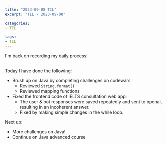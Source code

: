 ```yaml
---
title: "2023-09-08 TIL"
excerpt: "TIL - 2023-09-08"

categories: 
- TIL

tags:
- TIL
---
```


I'm back on recording my daily process! 

<br> Today I have done the following:
- Brush up on Java by completing challenges on codewars
    - Reviewed `String.format()`
    - Reviewed mapping functions
- Fixed the frontend code of IELTS consultation web app: 
    - The user & bot responses were saved repeatedly and sent to openai, resulting in an incoherent answer.
    - Fixed by making simple changes in the while loop. 

Next up:
- More challenges on Java!
- Continue on Java advanced course
